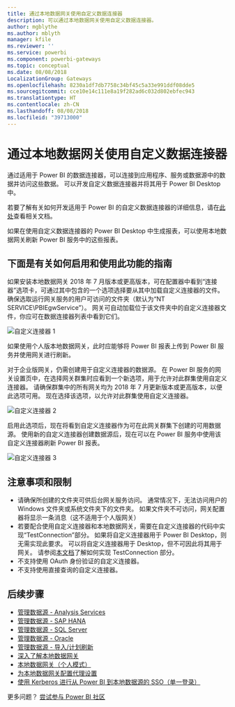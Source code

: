 ```yaml
---
title: 通过本地数据网关使用自定义数据连接器
description: 可以通过本地数据网关使用自定义数据连接器。
author: mgblythe
ms.author: mblyth
manager: kfile
ms.reviewer: ''
ms.service: powerbi
ms.component: powerbi-gateways
ms.topic: conceptual
ms.date: 08/08/2018
LocalizationGroup: Gateways
ms.openlocfilehash: 8230a1df7db7758c34bf45c5a33e991ddf08dde5
ms.sourcegitcommit: cce10e14c111e8a19f282ad6c032d802ebfec943
ms.translationtype: HT
ms.contentlocale: zh-CN
ms.lasthandoff: 08/08/2018
ms.locfileid: "39713000"
---
```

# <a name="use-custom-data-connectors-with-the-on-premises-data-gateway"></a>通过本地数据网关使用自定义数据连接器

通过适用于 Power BI 的数据连接器，可以连接到应用程序、服务或数据源中的数据并访问这些数据。 可以开发自定义数据连接器并将其用于 Power BI Desktop 中。

若要了解有关如何开发适用于 Power BI 的自定义数据连接器的详细信息，请在[此处](http://aka.ms/dataconnectors)查看相关文档。

如果在使用自定义数据连接器的 Power BI Desktop 中生成报表，可以使用本地数据网关刷新 Power BI 服务中的这些报表。

## <a name="here-is-a-guide-on-how-to-enable-and-use-this-capability"></a>下面是有关如何启用和使用此功能的指南

如果安装本地数据网关 2018 年 7 月版本或更高版本，可在配置器中看到“连接器”选项卡，可通过其中包含的一个选项选择要从其中加载自定义连接器的文件。 确保选取运行网关服务的用户可访问的文件夹（默认为“NT SERVICE\PBIEgwService”）。 网关可自动加载位于该文件夹中的自定义连接器文件，你应可在数据连接器列表中看到它们。

![自定义连接器 1](media/service-gateway-custom-connectors/gateway-onprem-customconnector1.png)

如果使用个人版本地数据网关，此时应能够将 Power BI 报表上传到 Power BI 服务并使用网关进行刷新。

对于企业版网关，仍需创建用于自定义连接器的数据源。 在 Power BI 服务的网关设置页中，在选择网关群集时应看到一个新选项，用于允许对此群集使用自定义连接器。 请确保群集中的所有网关均为 2018 年 7 月更新版本或更高版本，以便此选项可用。 现在选择该选项，以允许对此群集使用自定义连接器。

![自定义连接器 2](media/service-gateway-custom-connectors/gateway-onprem-customconnector2.png)

启用此选项后，现在将看到自定义连接器作为可在此网关群集下创建的可用数据源。 使用新的自定义连接器创建数据源后，现在可以在 Power BI 服务中使用该自定义连接器刷新 Power BI 报表。

![自定义连接器 3](media/service-gateway-custom-connectors/gateway-onprem-customconnector3.png)

## <a name="considerations-and-limitations"></a>注意事项和限制

* 请确保所创建的文件夹可供后台网关服务访问。 通常情况下，无法访问用户的 Windows 文件夹或系统文件夹下的文件夹。 如果文件夹不可访问，网关配置器将显示一条消息（这不适用于个人版网关）
* 若要配合使用自定义连接器和本地数据网关，需要在自定义连接器的代码中实现“TestConnection”部分。 如果将自定义连接器用于 Power BI Desktop，则无需实现此要求。 可以将自定义连接器用于 Desktop，但不可因此将其用于网关。 请参阅[本文档](https://github.com/Microsoft/DataConnectors/blob/master/docs/m-extensions.md#implementing-testconnection-for-gateway-support)了解如何实现 TestConnection 部分。
* 不支持使用 OAuth 身份验证的自定义连接器。
* 不支持使用直接查询的自定义连接器。

## <a name="next-steps"></a>后续步骤

* [管理数据源 - Analysis Services](service-gateway-enterprise-manage-ssas.md)  
* [管理数据源 - SAP HANA](service-gateway-enterprise-manage-sap.md)  
* [管理数据源 - SQL Server](service-gateway-enterprise-manage-sql.md)  
* [管理数据源 - Oracle](service-gateway-onprem-manage-oracle.md)  
* [管理数据源 - 导入/计划刷新](service-gateway-enterprise-manage-scheduled-refresh.md)  
* [深入了解本地数据网关](service-gateway-onprem-indepth.md)  
* [本地数据网关（个人模式）](service-gateway-personal-mode.md)
* [为本地数据网关配置代理设置](service-gateway-proxy.md)  
* [使用 Kerberos 进行从 Power BI 到本地数据源的 SSO（单一登录）](service-gateway-kerberos-for-sso-pbi-to-on-premises-data.md)  

更多问题？ [尝试参与 Power BI 社区](http://community.powerbi.com/)
